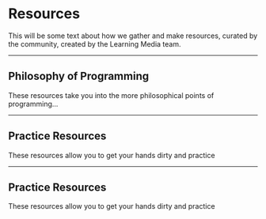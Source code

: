 # Resources
This will be some text about how we gather and make resources, curated by the community, created by the Learning Media team. 

----
## Philosophy of Programming
These resources take you into the more philosophical points of programming...

--- 

## Practice Resources
These resources allow you to get your hands dirty and practice

--- 

## Practice Resources
These resources allow you to get your hands dirty and practice
